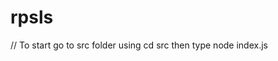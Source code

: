 # rpsls

// To start go to src folder using cd src
then type node index.js <parameter1> <parameter2> <parameter3>

